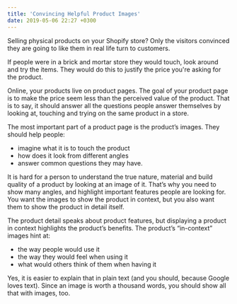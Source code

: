```yaml
---
title: 'Convincing Helpful Product Images'
date: 2019-05-06 22:27 +0300
---
```


Selling physical products on your Shopify store? Only the visitors convinced they are going to like them in real life turn to customers.

If people were in a brick and mortar store they would touch, look around and try the items. They would do this to justify the price you're asking for the product. 

Online, your products live on product pages. The goal of your product page is to make the price seem less than the perceived value of the product. That is to say, it should answer all the questions people answer themselves by looking at, touching and trying on the same product in a store.

The most important part of a product page is the product’s images. They should help people: 
* imagine what it is to touch the product
* how does it look from different angles
* answer common questions they may have.

It is hard for a person to understand the true nature, material and build quality of a product by looking at an image of it. That’s why you need to show many angles, and highlight important features people are looking for. You want the images to show the product in context, but you also want them to show the product in detail itself.

The product detail speaks about product features, 
but displaying a product in context highlights the product’s benefits. The product’s “in-context” images hint at: 
* the way people would use it
* the way they would feel when using it 
* what would others think of them when having it

Yes, it is easier to explain that in plain text (and you should, because Google loves text). Since an image is worth a thousand words, you should show all that with images, too.
